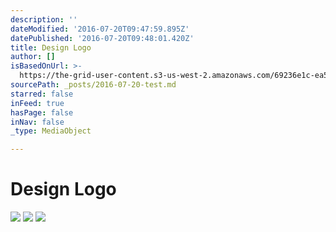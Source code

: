 ```yaml
---
description: ''
dateModified: '2016-07-20T09:47:59.895Z'
datePublished: '2016-07-20T09:48:01.420Z'
title: Design Logo
author: []
isBasedOnUrl: >-
  https://the-grid-user-content.s3-us-west-2.amazonaws.com/69236e1c-ea57-4fbb-9ed3-fdc4463be14b.png
sourcePath: _posts/2016-07-20-test.md
starred: false
inFeed: true
hasPage: false
inNav: false
_type: MediaObject

---
```

# Design Logo
![](https://s3-us-west-2.amazonaws.com/the-grid-img/p/45d17b30f93437a40068f7b2e012d61472d7c3ec.png)
![](https://s3-us-west-2.amazonaws.com/the-grid-img/p/9aca14da45cfe657d5ae022bd2f4a3252b5e05e6.png)
![](https://imgflo.herokuapp.com/graph/vahj1ThiexotieMo/433c5295528965aa78773fc16ae898ef/croprotate.png?cropheight=2549&cropwidth=3090&degrees=0&input=https%3A%2F%2Fthe-grid-user-content.s3-us-west-2.amazonaws.com%2F0fd14e31-e045-4929-85bb-77ded8160832.png&x=103&y=0)